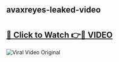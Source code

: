 ## avaxreyes-leaked-video 

# <h2><a href="http://freeplayer.one?title=avaxreyes-leaked-video&ref=21J">🔗 Click to Watch 👉🔴 VIDEO</a></h2>

<a href="http://freeplayer.one?title=avaxreyes-leaked-video&ref=21J" rel="nofollow" data-target="animated-image.originalLink"><img src="https://i.ibb.co.com/xMMVF88/686577567.gif" alt="Viral Video Original" style="max-width: 100%; display: inline-block;" data-target="animated-image.originalImage"></a>

